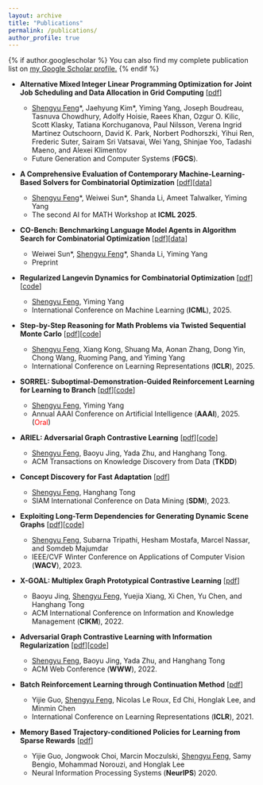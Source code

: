 ```yaml
---
layout: archive
title: "Publications"
permalink: /publications/
author_profile: true
---
```


{% if author.googlescholar %}
  You can also find my complete publication list on <u><a href="{{author.googlescholar}}">my Google Scholar profile</a>.</u>
{% endif %}


* **Alternative Mixed Integer Linear Programming Optimization for Joint Job Scheduling and Data Allocation in Grid Computing** \[[pdf](https://arxiv.org/abs/2502.00261)\]
  * <ins>Shengyu Feng</ins>\*, Jaehyung Kim\*, Yiming Yang, Joseph Boudreau, Tasnuva Chowdhury, Adolfy Hoisie, Raees Khan, Ozgur O. Kilic, Scott Klasky, Tatiana Korchuganova, Paul Nilsson, Verena Ingrid Martinez Outschoorn, David K. Park, Norbert Podhorszki, Yihui Ren, Frederic Suter, Sairam Sri Vatsavai, Wei Yang, Shinjae Yoo, Tadashi Maeno, and Alexei Klimentov
  * Future Generation and Computer Systems (**FGCS**).

* **A Comprehensive Evaluation of Contemporary Machine-Learning-Based Solvers for Combinatorial Optimization** \[[pdf](https://arxiv.org/abs/2505.16952)]\[[data](https://huggingface.co/datasets/CO-Bench/FrontierCO)\]
  * <ins>Shengyu Feng</ins>\*, Weiwei Sun\*, Shanda Li, Ameet Talwalker, Yiming Yang
  * The second AI for MATH Workshop at **ICML 2025**.
  
* **CO-Bench: Benchmarking Language Model Agents in Algorithm Search for Combinatorial Optimization** \[[pdf](https://arxiv.org/abs/2504.04310)]\[[data](https://huggingface.co/datasets/CO-Bench/CO-Bench)\]
  * Weiwei Sun\*, <ins>Shengyu Feng</ins>\*, Shanda Li, Yiming Yang
  * Preprint

* **Regularized Langevin Dynamics for Combinatorial Optimization** \[[pdf](https://openreview.net/forum?id=bbJ0QCujU4)\]\[[code](https://github.com/Shengyu-Feng/RLD4CO)\]
  * <ins>Shengyu Feng</ins>, Yiming Yang
  * International Conference on Machine Learning (**ICML**), 2025.

* **Step-by-Step Reasoning for Math Problems via Twisted Sequential Monte Carlo** \[[pdf](https://openreview.net/forum?id=Ze4aPP0tIn)\]\[[code](https://github.com/Shengyu-Feng/TSMC4MATH)\]
  * <ins>Shengyu Feng</ins>, Xiang Kong, Shuang Ma, Aonan Zhang, Dong Yin, Chong Wang, Ruoming Pang, and Yiming Yang
  * International Conference on Learning Representations (**ICLR**), 2025. 


* **SORREL: Suboptimal-Demonstration-Guided Reinforcement Learning for Learning to Branch** \[[pdf](https://ojs.aaai.org/index.php/AAAI/article/view/33219)\]\[[code](https://github.com/Shengyu-Feng/SORREL)\]
  * <ins>Shengyu Feng</ins>, Yiming Yang
  * Annual AAAI Conference on Artificial Intelligence (**AAAI**), 2025. (<span style="color:red">Oral</span>)
  
* **ARIEL: Adversarial Graph Contrastive Learning** \[[pdf](https://arxiv.org/pdf/2208.06956)\]\[[code](https://github.com/Shengyu-Feng/ARIEL)\]
  * <ins>Shengyu Feng</ins>, Baoyu Jing, Yada Zhu, and Hanghang Tong.
  * ACM Transactions on Knowledge Discovery from Data (**TKDD**)

* **Concept Discovery for Fast Adaptation** \[[pdf](https://arxiv.org/abs/2301.07850)\]
  * <ins>Shengyu Feng</ins>, Hanghang Tong
  * SIAM International Conference on Data Mining (**SDM**), 2023.

* **Exploiting Long-Term Dependencies for Generating Dynamic Scene Graphs**  \[[pdf](https://arxiv.org/abs/2112.09828)\]\[[code](https://github.com/Shengyu-Feng/DSG-DETR)\]
  * <ins>Shengyu Feng</ins>, Subarna Tripathi, Hesham Mostafa, Marcel Nassar, and Somdeb Majumdar
  * IEEE/CVF Winter Conference on Applications of Computer Vision (**WACV**), 2023.

* **X-GOAL: Multiplex Graph Prototypical Contrastive Learning**  \[[pdf](https://arxiv.org/abs/2109.03560)\]
  * Baoyu Jing, <ins>Shengyu Feng</ins>, Yuejia Xiang, Xi Chen, Yu Chen, and Hanghang Tong
  * ACM International Conference on Information and Knowledge Management (**CIKM**), 2022.

* **Adversarial Graph Contrastive Learning with Information Regularization** \[[pdf](https://arxiv.org/abs/2202.06491)\]\[[code](https://github.com/Shengyu-Feng/ARIEL)\]
  * <ins>Shengyu Feng</ins>, Baoyu Jing, Yada Zhu, and Hanghang Tong
  * ACM Web Conference (**WWW**), 2022.
  
* **Batch Reinforcement Learning through Continuation Method** \[[pdf](https://openreview.net/pdf?id=po-DLlBuAuz)\]
    * Yijie Guo, <ins>Shengyu Feng</ins>, Nicolas Le Roux, Ed Chi, Honglak Lee, and Minmin Chen
    * International Conference on Learning Representations (**ICLR**), 2021. 

* **Memory Based Trajectory-conditioned Policies for Learning from Sparse Rewards** \[[pdf](https://openreview.net/pdf?id=Byg5KyHYwr)\]
  *  Yijie Guo, Jongwook Choi, Marcin Moczulski, <ins>Shengyu Feng</ins>, Samy Bengio, Mohammad Norouzi, and Honglak Lee
  *  Neural Information Processing Systems (**NeurIPS**) 2020.

